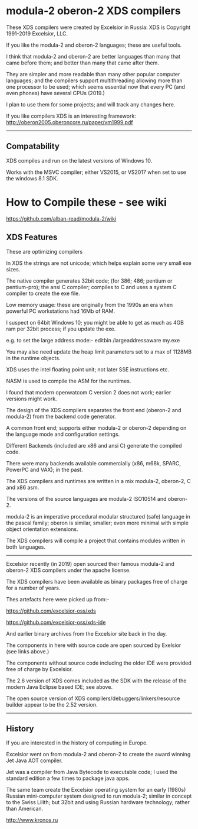 # modula-2 oberon-2 XDS compilers

These XDS compilers were created by Excelsior in Russia: XDS is Copyright 1991-2019 Excelsior, LLC.

If you like the modula-2 and oberon-2 languages; these are useful tools.

I think that modula-2 and oberon-2 are better languages than many that came before them; and better than many that came after them.

They are simpler and more readable than many other popular computer languages; and the compilers support multithreading allowing more than one processor to be used; which seems essential now that every PC (and even phones) have several CPUs (2019.)

I plan to use them for some projects; and will track any changes here.

If you like compilers XDS is an interesting framework: http://oberon2005.oberoncore.ru/paper/vm1999.pdf


----
## Compatability

XDS compiles and run on the latest versions of Windows 10.

Works with the MSVC compiler; either VS2015, or VS2017 when set to use the windows 8.1 SDK.

# How to Compile these - see wiki 

https://github.com/alban-read/modula-2/wiki

## XDS Features

These are optimizing compilers

In XDS the strings are not unicode; which helps explain some very small exe sizes.

The native compiler generates 32bit code; (for 386; 486; pentium or pentium-pro); the ansi C compiler; compiles to C and uses a system C compiler to create the exe file.

Low memory usage: these are originally from the 1990s an era when powerful PC workstations had 16Mb of RAM. 

I suspect on 64bit Windows 10; you might be able to get as much as 4GB ram per 32bit process; if you update the exe.

e.g. to set the large address mode:- editbin /largeaddressaware my.exe 

You may also need update the heap limit parameters set to a max of 1128MB in the runtime objects.


XDS uses the intel floating point unit; not later SSE instructions etc.

NASM is used to compile the ASM for the runtimes.

I found that modern openwatcom C version 2 does not work; earlier versions might work.

The design of the XDS compilers separates the front end (oberon-2 and modula-2) from the backend code generator.

A common front end; supports either modula-2 or oberon-2 depending on the language mode and configuration settings.

Different Backends (included are x86 and ansi C) generate the compiled code.

There were many backends available commercially (x86, m68k, SPARC, PowerPC and VAX); in the past.

The XDS compilers and runtimes are written in a mix modula-2, oberon-2, C and x86 asm.

The versions of the source languages are modula-2 ISO10514 and oberon-2.

modula-2 is an imperative procedural modular structured (safe) language in the pascal family; oberon is similar, smaller; even more minimal with simple object orientation extensions.

The XDS compilers will compile a project that contains modules written in both languages.


----

Excelsior recently (in 2019) open sourced their famous modula-2 and oberon-2 XDS compilers under the apache license.

The XDS compilers have been available as binary packages free of charge for a number of years.


Thes artefacts here were picked up from:- 

https://github.com/excelsior-oss/xds

https://github.com/excelsior-oss/xds-ide

And earlier binary archives from the Excelsior site back in the day.

The components in here with source code are open sourced by Exelsior (see links above.)

The components without source code including the older IDE were provided free of charge by Excelsior.
 
The 2.6 version of XDS comes included as the SDK with the release of the modern Java Eclipse based IDE; see above.

The open source version of XDS compilers/debuggers/linkers/resource builder appear to be the 2.52 version.



-------

## History

If you are interested in the history of computing in Europe.

Excelsior went on from modula-2 and oberon-2 to create the award winning Jet Java AOT compiler.

Jet was a compiler from Java Bytecode to executable code; I used the standard edition a few times to package java apps.

The same team create the Excelsior operating system for an early (1980s) Russian mini-computer system designed to run modula-2; similar in concept to the Swiss Lilith; but 32bit and using Russian hardware technology; rather than American.

http://www.kronos.ru

 


